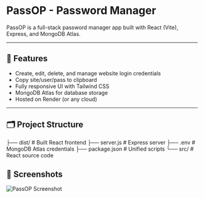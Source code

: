 # PassOP - Password Manager

PassOP is a full-stack password manager app built with React (Vite), Express, and MongoDB Atlas.

---

## 🚀 Features

- Create, edit, delete, and manage website login credentials
- Copy site/user/pass to clipboard
- Fully responsive UI with Tailwind CSS
- MongoDB Atlas for database storage
- Hosted on Render (or any cloud)

---

## 🗂️ Project Structure
├── dist/ # Built React frontend
├── server.js # Express server
├── .env # MongoDB Atlas credentials
├── package.json # Unified scripts
└── src/ # React source code


## 📸 Screenshots

![PassOP Screenshot](../passop/screenshort.PNG) 



